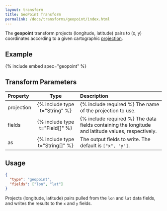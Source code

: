 ```yaml
---
layout: transform
title: GeoPoint Transform
permalink: /docs/transforms/geopoint/index.html
---
```


The **geopoint** transform projects (longitude, latitude) pairs to (x, y) coordinates according to a given cartographic [projection](../../projections).

## Example

{% include embed spec="geopoint" %}

## Transform Parameters

| Property            | Type                           | Description   |
| :------------------ | :----------------------------: | :------------ |
| projection          | {% include type t="String" %}  | {% include required %} The name of the projection to use.|
| fields              | {% include type t="Field[]" %} | {% include required %} The data fields containing the longitude and latitude values, respectively.|
| as                  | {% include type t="String[]" %}| The output fields to write. The default is `["x", "y"]`.|

## Usage

```json
{
  "type": "geopoint",
  "fields": ["lon", "lat"]
}
```

Projects (longitude, latitude) pairs pulled from the `lon` and `lat` data fields, and writes the results to the `x` and `y` fields.
